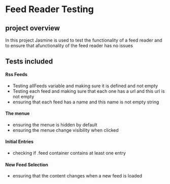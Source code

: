# Feed Reader Testing

## project overview

In this project Jasmine is used to test the functionality of a feed reader and to ensure that afunctionality of the feed reader has no issues


## Tests included

#### Rss Feeds

* Testing allFeeds variable and making sure it is defined and not empty
* Testing each feed and making sure that each one has a url and this url is not empty
* ensuring that each feed has a name and this name is not empty string

#### The menue

* ensuring the menue is hidden by default
* ensuring the menue change visibility when clicked

#### Initial Entries

* checking if .feed container contains at least one entry

#### New Feed Selection

* ensuring that the content changes when a new feed is loaded


